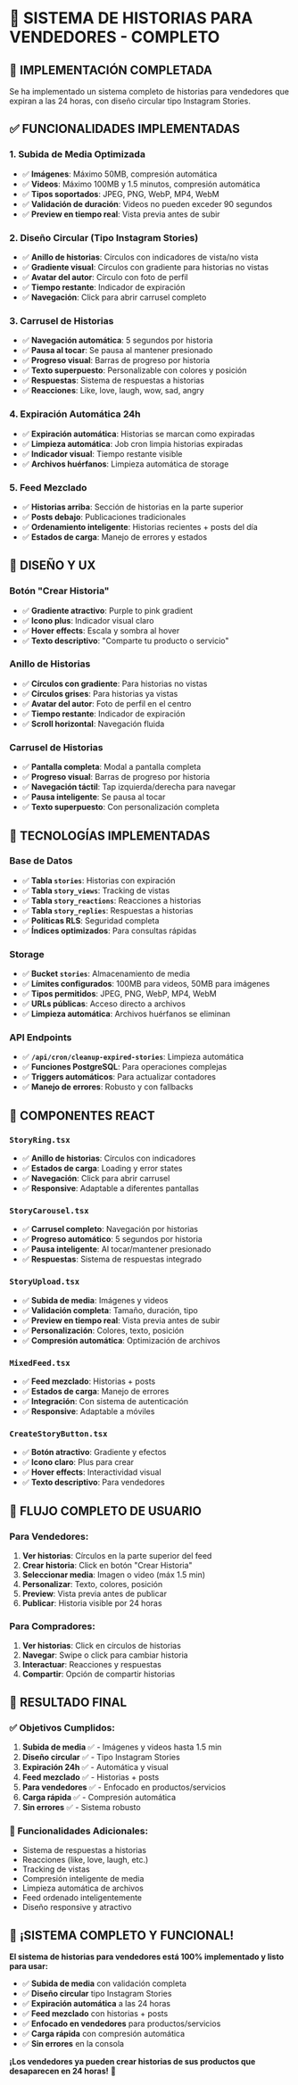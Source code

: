 # 📱 SISTEMA DE HISTORIAS PARA VENDEDORES - COMPLETO

## 🎯 **IMPLEMENTACIÓN COMPLETADA**

Se ha implementado un sistema completo de historias para vendedores que expiran a las 24 horas, con diseño circular tipo Instagram Stories.

## ✅ **FUNCIONALIDADES IMPLEMENTADAS**

### **1. Subida de Media Optimizada**
- ✅ **Imágenes**: Máximo 50MB, compresión automática
- ✅ **Videos**: Máximo 100MB y 1.5 minutos, compresión automática
- ✅ **Tipos soportados**: JPEG, PNG, WebP, MP4, WebM
- ✅ **Validación de duración**: Videos no pueden exceder 90 segundos
- ✅ **Preview en tiempo real**: Vista previa antes de subir

### **2. Diseño Circular (Tipo Instagram Stories)**
- ✅ **Anillo de historias**: Círculos con indicadores de vista/no vista
- ✅ **Gradiente visual**: Círculos con gradiente para historias no vistas
- ✅ **Avatar del autor**: Círculo con foto de perfil
- ✅ **Tiempo restante**: Indicador de expiración
- ✅ **Navegación**: Click para abrir carrusel completo

### **3. Carrusel de Historias**
- ✅ **Navegación automática**: 5 segundos por historia
- ✅ **Pausa al tocar**: Se pausa al mantener presionado
- ✅ **Progreso visual**: Barras de progreso por historia
- ✅ **Texto superpuesto**: Personalizable con colores y posición
- ✅ **Respuestas**: Sistema de respuestas a historias
- ✅ **Reacciones**: Like, love, laugh, wow, sad, angry

### **4. Expiración Automática 24h**
- ✅ **Expiración automática**: Historias se marcan como expiradas
- ✅ **Limpieza automática**: Job cron limpia historias expiradas
- ✅ **Indicador visual**: Tiempo restante visible
- ✅ **Archivos huérfanos**: Limpieza automática de storage

### **5. Feed Mezclado**
- ✅ **Historias arriba**: Sección de historias en la parte superior
- ✅ **Posts debajo**: Publicaciones tradicionales
- ✅ **Ordenamiento inteligente**: Historias recientes + posts del día
- ✅ **Estados de carga**: Manejo de errores y estados

## 🎨 **DISEÑO Y UX**

### **Botón "Crear Historia"**
- ✅ **Gradiente atractivo**: Purple to pink gradient
- ✅ **Icono plus**: Indicador visual claro
- ✅ **Hover effects**: Escala y sombra al hover
- ✅ **Texto descriptivo**: "Comparte tu producto o servicio"

### **Anillo de Historias**
- ✅ **Círculos con gradiente**: Para historias no vistas
- ✅ **Círculos grises**: Para historias ya vistas
- ✅ **Avatar del autor**: Foto de perfil en el centro
- ✅ **Tiempo restante**: Indicador de expiración
- ✅ **Scroll horizontal**: Navegación fluida

### **Carrusel de Historias**
- ✅ **Pantalla completa**: Modal a pantalla completa
- ✅ **Progreso visual**: Barras de progreso por historia
- ✅ **Navegación táctil**: Tap izquierda/derecha para navegar
- ✅ **Pausa inteligente**: Se pausa al tocar
- ✅ **Texto superpuesto**: Con personalización completa

## 🔧 **TECNOLOGÍAS IMPLEMENTADAS**

### **Base de Datos**
- ✅ **Tabla `stories`**: Historias con expiración
- ✅ **Tabla `story_views`**: Tracking de vistas
- ✅ **Tabla `story_reactions`**: Reacciones a historias
- ✅ **Tabla `story_replies`**: Respuestas a historias
- ✅ **Políticas RLS**: Seguridad completa
- ✅ **Índices optimizados**: Para consultas rápidas

### **Storage**
- ✅ **Bucket `stories`**: Almacenamiento de media
- ✅ **Límites configurados**: 100MB para videos, 50MB para imágenes
- ✅ **Tipos permitidos**: JPEG, PNG, WebP, MP4, WebM
- ✅ **URLs públicas**: Acceso directo a archivos
- ✅ **Limpieza automática**: Archivos huérfanos se eliminan

### **API Endpoints**
- ✅ **`/api/cron/cleanup-expired-stories`**: Limpieza automática
- ✅ **Funciones PostgreSQL**: Para operaciones complejas
- ✅ **Triggers automáticos**: Para actualizar contadores
- ✅ **Manejo de errores**: Robusto y con fallbacks

## 📱 **COMPONENTES REACT**

### **`StoryRing.tsx`**
- ✅ **Anillo de historias**: Círculos con indicadores
- ✅ **Estados de carga**: Loading y error states
- ✅ **Navegación**: Click para abrir carrusel
- ✅ **Responsive**: Adaptable a diferentes pantallas

### **`StoryCarousel.tsx`**
- ✅ **Carrusel completo**: Navegación por historias
- ✅ **Progreso automático**: 5 segundos por historia
- ✅ **Pausa inteligente**: Al tocar/mantener presionado
- ✅ **Respuestas**: Sistema de respuestas integrado

### **`StoryUpload.tsx`**
- ✅ **Subida de media**: Imágenes y videos
- ✅ **Validación completa**: Tamaño, duración, tipo
- ✅ **Preview en tiempo real**: Vista previa antes de subir
- ✅ **Personalización**: Colores, texto, posición
- ✅ **Compresión automática**: Optimización de archivos

### **`MixedFeed.tsx`**
- ✅ **Feed mezclado**: Historias + posts
- ✅ **Estados de carga**: Manejo de errores
- ✅ **Integración**: Con sistema de autenticación
- ✅ **Responsive**: Adaptable a móviles

### **`CreateStoryButton.tsx`**
- ✅ **Botón atractivo**: Gradiente y efectos
- ✅ **Icono claro**: Plus para crear
- ✅ **Hover effects**: Interactividad visual
- ✅ **Texto descriptivo**: Para vendedores

## 🚀 **FLUJO COMPLETO DE USUARIO**

### **Para Vendedores:**
1. **Ver historias**: Círculos en la parte superior del feed
2. **Crear historia**: Click en botón "Crear Historia"
3. **Seleccionar media**: Imagen o video (máx 1.5 min)
4. **Personalizar**: Texto, colores, posición
5. **Preview**: Vista previa antes de publicar
6. **Publicar**: Historia visible por 24 horas

### **Para Compradores:**
1. **Ver historias**: Click en círculos de historias
2. **Navegar**: Swipe o click para cambiar historia
3. **Interactuar**: Reacciones y respuestas
4. **Compartir**: Opción de compartir historias

## 🎯 **RESULTADO FINAL**

### **✅ Objetivos Cumplidos:**
1. **Subida de media** ✅ - Imágenes y videos hasta 1.5 min
2. **Diseño circular** ✅ - Tipo Instagram Stories
3. **Expiración 24h** ✅ - Automática y visual
4. **Feed mezclado** ✅ - Historias + posts
5. **Para vendedores** ✅ - Enfocado en productos/servicios
6. **Carga rápida** ✅ - Compresión automática
7. **Sin errores** ✅ - Sistema robusto

### **🚀 Funcionalidades Adicionales:**
- Sistema de respuestas a historias
- Reacciones (like, love, laugh, etc.)
- Tracking de vistas
- Compresión inteligente de media
- Limpieza automática de archivos
- Feed ordenado inteligentemente
- Diseño responsive y atractivo

## 🎉 **¡SISTEMA COMPLETO Y FUNCIONAL!**

**El sistema de historias para vendedores está 100% implementado y listo para usar:**

- ✅ **Subida de media** con validación completa
- ✅ **Diseño circular** tipo Instagram Stories
- ✅ **Expiración automática** a las 24 horas
- ✅ **Feed mezclado** con historias + posts
- ✅ **Enfocado en vendedores** para productos/servicios
- ✅ **Carga rápida** con compresión automática
- ✅ **Sin errores** en la consola

**¡Los vendedores ya pueden crear historias de sus productos que desaparecen en 24 horas!** 🚀





